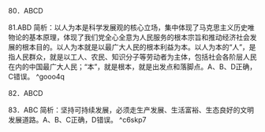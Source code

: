 80．ABCD

81.ABD
简析：以人为本是科学发展观的核心立场，集中体现了马克思主义历史唯物论的基本原理，体现了我们党全心全意为人民服务的根本宗旨和推动经济社会发展的根本目的。以人为本就是以最广大人民的根本利益为本。以人为本的“人”，是指人民群众，就是以工人、农民、知识分子等劳动者为主体，包括社会各阶层人民在内的中国最广大人民；“本”，就是根本，就是出发点和落脚点。A、B、D正确，C错误。 ^gooo4q

82．ABCD

83．ABC
简析：坚持可持续发展，必须走生产发展、生活富裕、生态良好的文明发展道路。A、B、C正确，D错误。 ^c6skp7